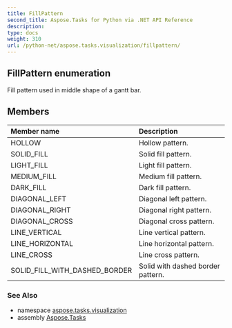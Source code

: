 ```yaml
---
title: FillPattern
second_title: Aspose.Tasks for Python via .NET API Reference
description: 
type: docs
weight: 310
url: /python-net/aspose.tasks.visualization/fillpattern/
---
```


## FillPattern enumeration

Fill pattern used in middle shape of a gantt bar.

## Members
| Member name | Description |
| :- | :- |
|HOLLOW|Hollow pattern.|
|SOLID_FILL|Solid fill pattern.|
|LIGHT_FILL|Light fill pattern.|
|MEDIUM_FILL|Medium fill pattern.|
|DARK_FILL|Dark fill pattern.|
|DIAGONAL_LEFT|Diagonal left pattern.|
|DIAGONAL_RIGHT|Diagonal right pattern.|
|DIAGONAL_CROSS|Diagonal cross pattern.|
|LINE_VERTICAL|Line vertical pattern.|
|LINE_HORIZONTAL|Line horizontal pattern.|
|LINE_CROSS|Line cross pattern.|
|SOLID_FILL_WITH_DASHED_BORDER|Solid with dashed border pattern.|

### See Also

* namespace [aspose.tasks.visualization](/tasks/python-net/aspose.tasks.visualization/)
* assembly [Aspose.Tasks](/tasks/python-net/)

